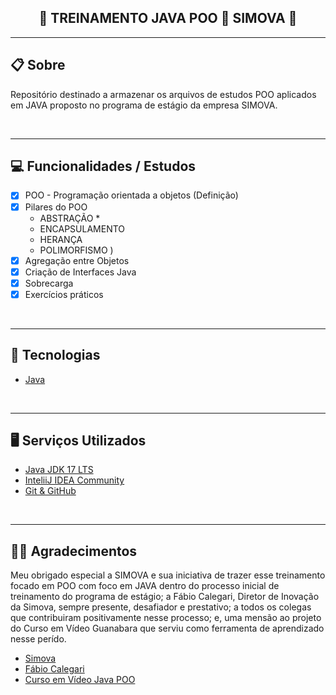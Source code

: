 <h2 align="center">🚧 TREINAMENTO JAVA POO 🚀 SIMOVA 🚧</h2>


---

<!-- Descrição incial do projeto -->
## 📋 Sobre 
Repositório destinado a armazenar os arquivos de estudos POO aplicados em JAVA proposto no programa de estágio da empresa SIMOVA.
 
<br>

---

<!-- Marcar as funcionalidades já desenvolvidas durante a evolução dos commits -->
## 💻 Funcionalidades / Estudos
- [x] POO - Programação orientada a objetos (Definição)
- [x] Pilares do POO
    - ABSTRAÇÃO *    
    - ENCAPSULAMENTO    
    - HERANÇA    
    - POLIMORFISMO    )  
- [x] Agregação entre Objetos
- [x] Criação de Interfaces Java
- [x] Sobrecarga
- [x] Exercícios práticos

<br>

---

<!-- Inserir os links oficiais das tecnologias -->
## 🔧 Tecnologias 
- [Java](https://www.oracle.com/br/java/)

<br>

---

## 🖥 Serviços Utilizados
- [Java JDK 17 LTS](https://www.oracle.com/br/java/technologies/downloads/)
- [InteliiJ IDEA Community](https://www.jetbrains.com/idea/download/#section=windows)
- [Git & GitHub](https://git-scm.com)

<br>

---

## 🤝🏽 Agradecimentos
Meu obrigado especial a SIMOVA e sua iniciativa de trazer esse treinamento focado em POO com foco em JAVA dentro do processo inicial de treinamento do programa de estágio; a Fábio Calegari, Diretor de Inovação da Simova, sempre presente, desafiador e prestativo;  a todos os colegas que contribuiram positivamente nesse processo; e, uma mensão ao projeto do Curso em Vídeo Guanabara que serviu como ferramenta de aprendizado nesse perído.
* [Simova](https://www.linkedin.com/company/simova/mycompany/)
* [Fábio Calegari](https://www.linkedin.com/in/calegarifabio/)
* [Curso em Vídeo Java POO](https://www.cursoemvideo.com/curso/java-poo/)